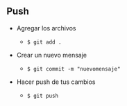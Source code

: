 ## Push

- Agregar los archivos
  - `$ git add .`

- Crear un nuevo mensaje
  - `$ git commit -m "nuevomensaje"`

- Hacer push de tus cambios
  - `$ git push`